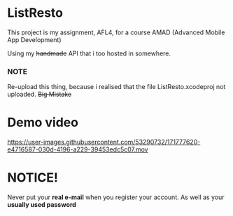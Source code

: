 # ListResto
This project is my assignment, AFL4, for a course AMAD (Advanced Mobile App Development)

Using my ~~handmade~~ API that i too hosted in somewhere.

### NOTE

Re-upload this thing, because i realised that the file ListResto.xcodeproj not uploaded. ~~Big Mistake~~

# Demo video
https://user-images.githubusercontent.com/53290732/171777620-e4716587-030d-4196-a229-39453edc5c07.mov

# NOTICE!
Never put your **real e-mail** when you register your account. As well as your **usually used password**
